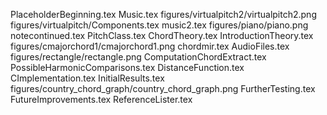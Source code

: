 PlaceholderBeginning.tex
Music.tex
figures/virtualpitch2/virtualpitch2.png
figures/virtualpitch/Components.tex
music2.tex
figures/piano/piano.png
notecontinued.tex
PitchClass.tex
ChordTheory.tex
IntroductionTheory.tex
figures/cmajorchord1/cmajorchord1.png
chordmir.tex
AudioFiles.tex
figures/rectangle/rectangle.png
ComputationChordExtract.tex
PossibleHarmonicComparisons.tex
DistanceFunction.tex
CImplementation.tex
InitialResults.tex
figures/country_chord_graph/country_chord_graph.png
FurtherTesting.tex
FutureImprovements.tex
ReferenceLister.tex
